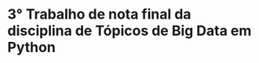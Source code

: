 <h1 NF3-BIG-DATA-DiegoOliveiraDaFonte </h1>
  
3° Trabalho de nota final da disciplina de Tópicos de Big Data em Python
